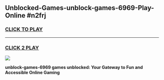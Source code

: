 
## Unblocked-Games-unblock-games-6969-Play-Online #n2frj
<h3>
<a href="https://news.freeplayer.one?title=unblock-games-6969&ref=3">CLICK TO PLAY</a></h3>
<hr>

<h3>
<a href="https://news.freeplayer.one?title=unblock-games-6969&ref=3">CLICK 2 PLAY</a>
  
</h3>

<a href="https://news.freeplayer.one?title=unblock-games-6969&ref=3"><img src="https://clearcache.store/games.png"></a>


**unblock-games-6969 games unblocked: Your Gateway to Fun and Accessible Online Gaming**
